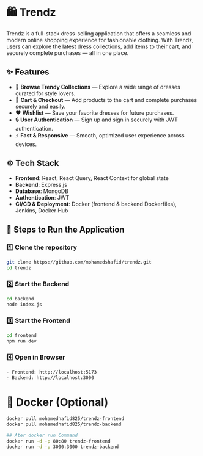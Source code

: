 # 🛍️ Trendz

Trendz is a full-stack dress-selling application that offers a seamless and modern online shopping experience for fashionable clothing. With Trendz, users can explore the latest dress collections, add items to their cart, and securely complete purchases — all in one place.



## ✨ Features

- 💃 **Browse Trendy Collections** — Explore a wide range of dresses curated for style lovers.
- 🛒 **Cart & Checkout** — Add products to the cart and complete purchases securely and easily.
- ❤️ **Wishlist** — Save your favorite dresses for future purchases.
- 🔒 **User Authentication** — Sign up and sign in securely with JWT authentication.
- ⚡ **Fast & Responsive** — Smooth, optimized user experience across devices.



## ⚙️ Tech Stack

- **Frontend**: React, React Query, React Context for global state
- **Backend**: Express.js
- **Database**: MongoDB
- **Authentication**: JWT
- **CI/CD & Deployment**: Docker (frontend & backend Dockerfiles), Jenkins, Docker Hub



## 🚀 Steps to Run the Application

### 1️⃣ Clone the repository

```bash
git clone https://github.com/mohamedshafid/trendz.git
cd trendz
```
### 2️⃣ Start the Backend
```bash
cd backend
node index.js
```
### 3️⃣ Start the Frontend
```bash
cd frontend
npm run dev
```
### 4️⃣ Open in Browser
```bash
- Frontend: http://localhost:5173
- Backend: http://localhost:3000
```
# 🐳 Docker (Optional)
```bash
docker pull mohamedhafid825/trendz-frontend
docker pull mohamedhafid825/trendz-backend

## Ater docker run Command
docker run -d -p 80:80 trendz-frontend
docker run -d -p 3000:3000 trendz-backend
```
